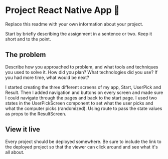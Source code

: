 # Project React Native App 📱

Replace this readme with your own information about your project.

Start by briefly describing the assignment in a sentence or two. Keep it short and to the point.

## The problem

Describe how you approached to problem, and what tools and techniques you used to solve it. How did you plan? What technologies did you use? If you had more time, what would be next?

I started creating the three different screens of my app, Start, UserPick and Result. Then I added navigation and buttons on every screen and made sure I could navigate through the pages and back to the start page.
I used two states in the UserPickScreen component to set what the user picks and what the computer picks (randomized).
Using route to pass the state values as props to the ResultScreen. 

## View it live

Every project should be deployed somewhere. Be sure to include the link to the deployed project so that the viewer can click around and see what it's all about.
